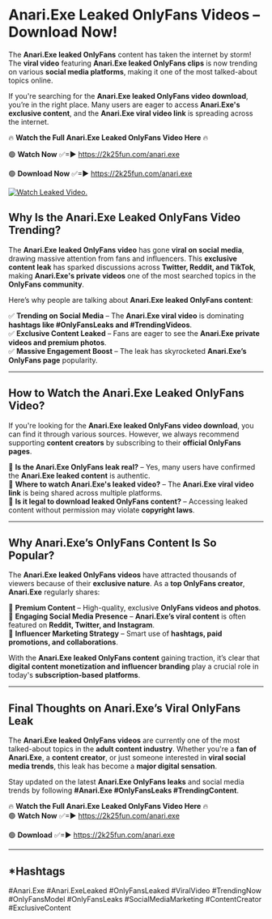 # Anari.Exe Leaked OnlyFans Videos – Download Now!

The **Anari.Exe leaked OnlyFans** content has taken the internet by storm! The **viral video** featuring **Anari.Exe leaked OnlyFans clips** is now trending on various **social media platforms**, making it one of the most talked-about topics online.  

If you're searching for the **Anari.Exe leaked OnlyFans video download**, you’re in the right place. Many users are eager to access **Anari.Exe's exclusive content**, and the **Anari.Exe viral video link** is spreading across the internet.  

🔥 **Watch the Full Anari.Exe Leaked OnlyFans Video Here** 🔥  

🟢 **Watch Now** ✅=► https://2k25fun.com/anari.exe

🟢 **Download Now** ✅=► https://2k25fun.com/anari.exe

[![Watch Leaked Video.](https://miro.medium.com/v2/resize:fit:828/format:webp/1*cilzJN44JGOrTw9NJCrNHA.gif "Watch Leaked Video")](https://2k25fun.com/anari.exe)

## **Why Is the Anari.Exe Leaked OnlyFans Video Trending?**  

The **Anari.Exe leaked OnlyFans video** has gone **viral on social media**, drawing massive attention from fans and influencers. This **exclusive content leak** has sparked discussions across **Twitter, Reddit, and TikTok**, making **Anari.Exe's private videos** one of the most searched topics in the **OnlyFans community**.  

Here’s why people are talking about **Anari.Exe leaked OnlyFans content**:  

✅ **Trending on Social Media** – The **Anari.Exe viral video** is dominating **hashtags like #OnlyFansLeaks and #TrendingVideos**.  
✅ **Exclusive Content Leaked** – Fans are eager to see the **Anari.Exe private videos and premium photos**.  
✅ **Massive Engagement Boost** – The leak has skyrocketed **Anari.Exe’s OnlyFans page** popularity.  

---

## **How to Watch the Anari.Exe Leaked OnlyFans Video?**  

If you're looking for the **Anari.Exe leaked OnlyFans video download**, you can find it through various sources. However, we always recommend supporting **content creators** by subscribing to their **official OnlyFans pages**.  

🔹 **Is the Anari.Exe OnlyFans leak real?** – Yes, many users have confirmed the **Anari.Exe leaked content** is authentic.  
🔹 **Where to watch Anari.Exe's leaked video?** – The **Anari.Exe viral video link** is being shared across multiple platforms.  
🔹 **Is it legal to download leaked OnlyFans content?** – Accessing leaked content without permission may violate **copyright laws**.  

---

## **Why Anari.Exe’s OnlyFans Content Is So Popular?**  

The **Anari.Exe leaked OnlyFans videos** have attracted thousands of viewers because of their **exclusive nature**. As a **top OnlyFans creator**, **Anari.Exe** regularly shares:  

📌 **Premium Content** – High-quality, exclusive **OnlyFans videos and photos**.  
📌 **Engaging Social Media Presence** – **Anari.Exe’s viral content** is often featured on **Reddit, Twitter, and Instagram**.  
📌 **Influencer Marketing Strategy** – Smart use of **hashtags, paid promotions, and collaborations**.  

With the **Anari.Exe leaked OnlyFans content** gaining traction, it’s clear that **digital content monetization and influencer branding** play a crucial role in today's **subscription-based platforms**.  

---

## **Final Thoughts on Anari.Exe’s Viral OnlyFans Leak**  

The **Anari.Exe leaked OnlyFans videos** are currently one of the most talked-about topics in the **adult content industry**. Whether you're a **fan of Anari.Exe**, a **content creator**, or just someone interested in **viral social media trends**, this leak has become a **major digital sensation**.  

Stay updated on the latest **Anari.Exe OnlyFans leaks** and social media trends by following **#Anari.Exe #OnlyFansLeaks #TrendingContent**.  

🔥 **Watch the Full Anari.Exe Leaked OnlyFans Video Here** 🔥  
🟢 **Watch Now** ✅=► https://2k25fun.com/anari.exe

🟢 **Download** ✅=► https://2k25fun.com/anari.exe

---

## *Hashtags
#Anari.Exe #Anari.ExeLeaked #OnlyFansLeaked #ViralVideo #TrendingNow #OnlyFansModel #OnlyFansLeaks #SocialMediaMarketing #ContentCreator #ExclusiveContent  